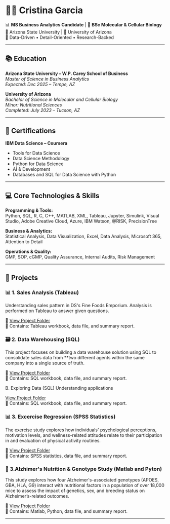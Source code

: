 # 👩‍💻 Cristina Garcia

📊 **MS Business Analytics Candidate** | 🔬 **BSc Molecular & Cellular Biology**  
🌵 Arizona State University | 🧪 University of Arizona  
🎯 Data-Driven • Detail-Oriented • Research-Backed

---

## 📚 Education

**Arizona State University – W.P. Carey School of Business**  
*Master of Science in Business Analytics*  
*Expected: Dec 2025 – Tempe, AZ*

**University of Arizona**  
*Bachelor of Science in Molecular and Cellular Biology*  
*Minor: Nutritional Sciences*  
*Completed: July 2023 – Tucson, AZ*



---

## 🧠 Certifications

**IBM Data Science – Coursera**  
- Tools for Data Science  
- Data Science Methodology  
- Python for Data Science  
- AI & Development  
- Databases and SQL for Data Science with Python  

---

## 💻 Core Technologies & Skills

**Programming & Tools:**  
Python, SQL, R, C, C++, MATLAB, XML, Tableau, Jupyter, Simulink, Visual Studio, Adobe Creative Cloud, Azure, IBM Watson, @RISK, PrecisionTree

**Business & Analytics:**  
Statistical Analysis, Data Visualization, Excel, Data Analysis, Microsoft 365, Attention to Detail

**Operations & Quality:**  
GMP, SOP, cGMP, Quality Assurance, Internal Audits, Risk Management

---

## 🚀 Projects

### 📊 1. Sales Analysis (Tableau)
Understanding sales pattern in DS's Fine Foods Emporium. Analysis is performed on Tableau to answer given questions. 

🔗 [View Project Folder](./projects/sales_analysis)  
📁 Contains: Tableau workbook, data file, and summary report.

### 🗃️  2. Data Warehousing (SQL)
This project focuses on building a data warehouse solution using SQL to consolidate sales data from **two different agents within the same company into a single source of truth. 

🔗 [View Project Folder](./projects/DataWarehousing)  
📁 Contains: SQL workbook, data file, and summary report.

B. Exploring Data (SQL)
Understanding applications

[View Project Folder](./projects/DataSQL)  
📁 Contains: SQL workbook, data file, and summary report.

### 📊 3. Excercise Regression (SPSS Statistics)
The exercise study explores how individuals' psychological perceptions, motivation levels, and wellness-related attitudes relate to their participation in and evaluation of physical activity routines.

🔗 [View Project Folder](./projects/Regression)  
📁 Contains: SPSS statistics, data file, and summary report.

### 🧬 3.Alzhimer's Nutrition & Genotype Study (Matlab and Pyton)
This study explores how four Alzheimer's-associated genotypes (APOES, GBA, HLA, G9) interact with nutritional factors in a population of over 18,000 mice to assess the impact of genetics, sex, and breeding status on Alzheimer’s-related outcomes.

🔗 [View Project Folder](./projects/Alzheimer)  
📁 Contains: Matlab, Python, data file, and summary report.

---
